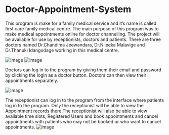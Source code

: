 # Doctor-Appointment-System

This program is make for a family medical service and it’s name is called first care family medical centre. The main purpose of this program was to make medical appointments online for doctor channelling. The project will be available for use by receptionists, doctors and patients. There are three doctors named Dr.Chandima Jeewandara, Dr.Nileeka Malavige and Dr.Thanuki Idangodage working in this medical centre.

![image](https://user-images.githubusercontent.com/68580812/197377224-3d5910be-d1ff-423c-aa16-95250015a230.png)
![image](https://user-images.githubusercontent.com/68580812/197377475-a6ba8ad5-b442-4dbf-add0-9c3435ac703b.png)


Doctors can log in to the program by giving them their email and password by clicking the login as a doctor button. Doctors can then view their appointments separately.

![image](https://user-images.githubusercontent.com/68580812/197377619-8be20a3e-e79c-4e97-a350-a545ae4b9c0a.png)


The receptionist can log in to the program from the interface where patients log in to the program. Only the receptionist will be able to view the Appointment records there.The receptionist will also be able to view available time slots, Registered Users  and book appointments and cancel appointments with patients who may not be booked or who want to cancel appointments.
![image](https://user-images.githubusercontent.com/68580812/197377752-b659e80b-0b16-4761-b9d4-bb431f8fbfd1.png)
